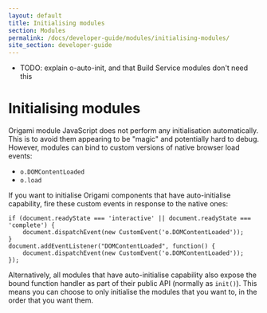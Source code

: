 ```yaml
---
layout: default
title: Initialising modules
section: Modules
permalink: /docs/developer-guide/modules/initialising-modules/
site_section: developer-guide
---
```


* TODO: explain o-auto-init, and that Build Service modules don't need this

# Initialising modules

Origami module JavaScript does not perform any initialisation automatically. This is to avoid them appearing to be "magic" and potentially hard to debug. However, modules can bind to custom versions of native browser load events:

* `o.DOMContentLoaded`
* `o.load`

If you want to initialise Origami components that have auto-initialise capability, fire these custom events in response to the native ones:

	if (document.readyState === 'interactive' || document.readyState === 'complete') {
		document.dispatchEvent(new CustomEvent('o.DOMContentLoaded'));
	}
	document.addEventListener("DOMContentLoaded", function() {
		document.dispatchEvent(new CustomEvent('o.DOMContentLoaded'));
	});

Alternatively, all modules that have auto-initialise capability also expose the bound function handler as part of their public API (normally as `init()`). This means you can choose to only initialise the modules that you want to, in the order that you want them.
